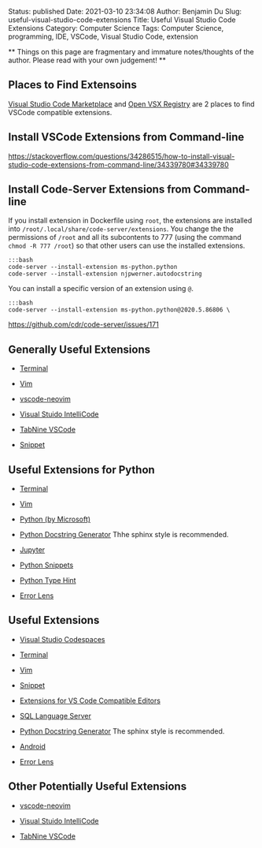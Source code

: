 Status: published
Date: 2021-03-10 23:34:08
Author: Benjamin Du
Slug: useful-visual-studio-code-extensions
Title: Useful Visual Studio Code Extensions
Category: Computer Science
Tags: Computer Science, programming, IDE, VSCode, Visual Studio Code, extension

**
Things on this page are fragmentary and immature notes/thoughts of the author.
Please read with your own judgement!
**


## Places to Find Extensoins 

[Visual Studio Code Marketplace](https://marketplace.visualstudio.com/vscode)
and
[Open VSX Registry](https://open-vsx.org/)
are 2 places to find VSCode compatible extensions.

## Install VSCode Extensions from Command-line

https://stackoverflow.com/questions/34286515/how-to-install-visual-studio-code-extensions-from-command-line/34339780#34339780


## Install Code-Server Extensions from Command-line

If you install extension in Dockerfile using `root`,
the extensions are installed into `/root/.local/share/code-server/extensions`.
You change the the permissions of `/root` and all its subcontents to 777 
(using the command `chmod -R 777 /root`) 
so that other users can use the installed extensions.

    :::bash
    code-server --install-extension ms-python.python
    code-server --install-extension njpwerner.autodocstring

You can install a specific version of an extension using `@`.

    :::bash
    code-server --install-extension ms-python.python@2020.5.86806 \

https://github.com/cdr/code-server/issues/171

## Generally Useful Extensions 

- [Terminal](https://marketplace.visualstudio.com/items?itemName=formulahendry.terminal)

- [Vim](https://marketplace.visualstudio.com/items?itemName=vscodevim.vim)

- [vscode-neovim](https://marketplace.visualstudio.com/items?itemName=asvetliakov.vscode-neovim)

- [Visual Stuido IntelliCode](https://marketplace.visualstudio.com/items?itemName=VisualStudioExptTeam.vscodeintellicode)

- [TabNine VSCode](https://marketplace.visualstudio.com/items?itemName=TabNine.tabnine-vscode)

- [Snippet](https://marketplace.visualstudio.com/items?itemName=vscode-snippet.Snippet)

## Useful Extensions for Python

- [Terminal](https://marketplace.visualstudio.com/items?itemName=formulahendry.terminal)

- [Vim](https://marketplace.visualstudio.com/items?itemName=vscodevim.vim)

- [Python (by Microsoft)](https://marketplace.visualstudio.com/items?itemName=ms-python.python)

- [Python Docstring Generator](https://marketplace.visualstudio.com/items?itemName=njpwerner.autodocstring)
    Thhe sphinx style is recommended.

- [Jupyter](https://marketplace.visualstudio.com/items?itemName=ms-toolsai.jupyter)

- [Python Snippets](https://marketplace.visualstudio.com/items?itemName=cstrap.python-snippets)

- [Python Type Hint](https://marketplace.visualstudio.com/items?itemName=njqdev.vscode-python-typehint)

- [Error Lens](https://marketplace.visualstudio.com/items?itemName=usernamehw.errorlens)

## Useful Extensions

- [Visual Studio Codespaces](https://marketplace.visualstudio.com/items?itemName=ms-vsonline.vsonline)

- [Terminal](https://marketplace.visualstudio.com/items?itemName=formulahendry.terminal)

- [Vim](https://marketplace.visualstudio.com/items?itemName=vscodevim.vim)

- [Snippet](https://marketplace.visualstudio.com/items?itemName=vscode-snippet.Snippet)

- [Extensions for VS Code Compatible Editors](https://open-vsx.org/)

- [SQL Language Server](https://marketplace.visualstudio.com/items?itemName=joe-re.sql-language-server)

- [Python Docstring Generator](https://marketplace.visualstudio.com/items?itemName=njpwerner.autodocstring)
    The sphinx style is recommended.

- [Android](https://marketplace.visualstudio.com/items?itemName=adelphes.android-dev-ext)

- [Error Lens](https://marketplace.visualstudio.com/items?itemName=usernamehw.errorlens)

## Other Potentially Useful Extensions

- [vscode-neovim](https://marketplace.visualstudio.com/items?itemName=asvetliakov.vscode-neovim)

- [Visual Stuido IntelliCode](https://marketplace.visualstudio.com/items?itemName=VisualStudioExptTeam.vscodeintellicode)

- [TabNine VSCode](https://marketplace.visualstudio.com/items?itemName=TabNine.tabnine-vscode)

